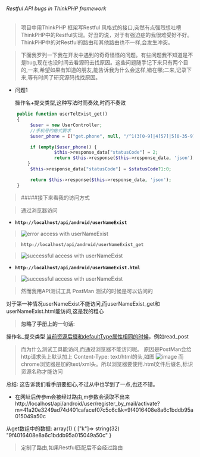 ######  Restful API bugs in ThinkPHP framework

> 项目中用ThinkPHP 框架写Restful 风格式的接口,突然有点强烈想吐槽ThinkPHP中的Restful实现。好丑的说，对于有强迫症的我很难受好不好。ThinkPHP中的对Restful的路由和其他路由也不一样,会发生冲突。

> 下面我罗列一下我在开发中遇到的奇奇怪怪的问题。有些问题我不知道是不是bug,现在也没时间去看源码去找原因。这些问题随手记下来只有两个目的,一来,希望如果有知道的朋友,能告诉我为什么会这样,错在哪;二来,记录下来,等有时间了研究源码找找原因。

+ 问题1

     操作名+提交类型,这种写法时而奏效,时而不奏效
``` php
    public function userTelExist_get()
    {
         $user = new UserController;
         //手机号的格式要求
         $user_phone = I("get.phone", null, "/^1(3[0-9]|4[57]|5[0-35-9]|8[0-9]|70)\\d{8}$/");

         if (empty($user_phone)) {
                  $this->response_data["statusCode"] = 2;
                  return $this->response($this->response_data, 'json');
        }
         $this->response_data["statusCode"] = $statusCode?1:0;

         return $this->response($this->response_data, 'json');
    }
```
  
> #####接下来看我的访问方式

> 通过浏览器访问

+ **`http://localhost/api/android/userNameExist`**

>![error access with userNameExist](http://7xu6c5.com1.z0.glb.clouddn.com/userTelExist-error.png)

> **`http://localhost/api/android/userNameExist_get`**

>![successful access with userNameExist](http://7xu6c5.com1.z0.glb.clouddn.com/userTleExist-get-ok.png)

+ **`http://localhost/api/android/userNameExist.html`**

>![successful access with userNameExist](http://7xu6c5.com1.z0.glb.clouddn.com/userTelExist-html-ok.png)


> 然而我用API测试工具 PostMan 测试的时候是可以访问的       

对于第一种情况userNameExist不能访问,而userNameExist_get和userNameExist.html能访问,这是我的粗心
>**忽略了手册上的一句话:**

操作名_提交类型 <u>当前资源后缀和defaultType属性相同的时候</u>，例如read_post

> 而为什么测试工具能访问,而通过浏览器不能访问呢。
原因是PostMan会给http请求头上默认加上 Content-Type: text/html的头,如图
![image]()
而chrome浏览器是加的text/xml头。所以浏览器要使用.html文件后缀名,标识资源名称才能访问

总结: 这告诉我们看手册要细心,不过从中也学到了一点,也还不错。

+ 在网址后传参m会被经过路由,m参数会读取不出来
   http://localhost/api/android/user/register_by_mail/activate?m=41a20e3249ad74d401cafacef07c5c6c&k=9f4016408e8a6c1bddb95a015049a50c

 从get数组中的数据:
   array(1) {
     ["k"]=>
         string(32) "9f4016408e8a6c1bddb95a015049a50c"
    }

> 定制了路由,如果Restful匹配后不会经过路由


